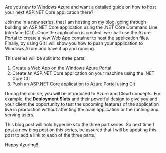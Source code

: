Are you new to Windows Azure and want a detailed guide on how to host your next ASP.NET Core application there? 

Join me in a new series, that I am hosting on my blog, going through building an ASP.NET Core application using the .NET Core Command Line Interface (CLI). Once the application is created, we shall use the Azure Portal to create a new Web App container to host the application files. Finally, by using Git I will show you how to push your application to Windows Azure and have it up and running.

This series will be split into three parts:

1. Create a Web App on the Windows Azure Portal
2. Create an ASP.NET Core application on your machine using the .NET Core CLI
3. Push an ASP.NET Core application to Azure Portal using Git

During the course, you will be introduced to Azure and Cloud concepts. For example, the **Deployment Slots** and their powerful design to give you and your client the opportunity to test the upcoming features of the application live in production without affecting the main application or the running and serving users.

This blog post will hold hyperlinks to the three part series. So next time I post a new blog post on this series, be assured that I will be updating this post to add a link to each of the three parts.

Happy Azuring!!

